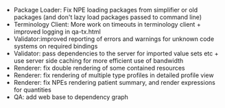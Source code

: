 * Package Loader: Fix NPE loading packages from simplifier or old packages (and don't lazy load packages passed to command line)
* Terminology Client: More work on timeouts in terminology client + improved logging in qa-tx.html
* Validator:improved reporting of errors and warnings for unknown code systems on required bindings
* Validator: pass dependencies to the server for imported value sets etc + use server side caching for more efficient use of bandwidth 
* Renderer: fix double rendering of some contained resources
* Renderer: fix rendering of multiple type profiles in detailed profile view
* Renderer: fix NPEs rendering patient summary, and render expressions for quantities
* QA: add web base to dependency graph
